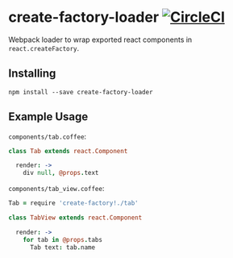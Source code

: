 # create-factory-loader [![CircleCI](https://circleci.com/gh/Originate/create-factory-loader.svg?style=svg)](https://circleci.com/gh/Originate/create-factory-loader)

Webpack loader to wrap exported react components in `react.createFactory`.

## Installing
`npm install --save create-factory-loader`

## Example Usage

`components/tab.coffee`:
```coffeescript
class Tab extends react.Component

  render: ->
    div null, @props.text
```

`components/tab_view.coffee`:
```coffeescript
Tab = require 'create-factory!./tab'

class TabView extends react.Component

  render: ->
    for tab in @props.tabs
      Tab text: tab.name
```
